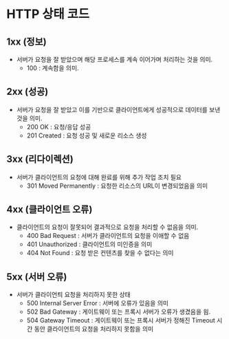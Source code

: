 # HTTP 상태 코드

## 1xx (정보)
- 서버가 요청을 잘 받았으며 해당 프로세스를 계속 이어가며 처리하는 것을 의미.
    - 100 : 계속함을 의미.

## 2xx (성공)
- 서버가 요청을 잘 받았고 이를 기반으로 클라이언트에게 성공적으로 데이터를 보낸 것을 의미.
    - 200 OK : 요청/응답 성공
    - 201 Created : 요청 성공 및 새로운 리소스 생성

## 3xx (리다이렉션)
- 서버가 클라이언트의 요청에 대해 완료를 위해 추가 작업 조치 필요
    - 301 Moved Permanently : 요청한 리소스의 URL이 변경되었음을 의미

## 4xx (클라이언트 오류)
- 클라이언트의 요청이 잘못되어 결과적으로 요청을 처리할 수 없음을 의미.
    - 400 Bad Request : 서버가 클라이언트의 요청을 이애할 수 없음
    - 401 Unauthorized : 클라이언트의 미인증을 의미
    - 404 Not Found : 요청 받은 컨텐츠를 찾을 수 없다는 의미

## 5xx (서버 오류)
- 서버가 클라이언틔 요청을 처리하지 못한 상태
    - 500 Internal Server Error : 서버에 오류가 있음을 의미
    - 502 Bad Gateway : 게이트웨이 또는 프록시 서버가 오류가 생겼음을 읨.
    - 504 Gateway Timeout : 게이트웨이 또는 프록시 서버가 정해진 Timeout 시간 동안 클라이언트의 요청을 처리하지 못함을 의미
